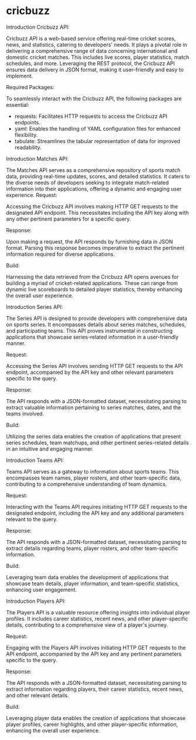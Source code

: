 # cricbuzz
Introduction Cricbuzz API:


Cricbuzz API is a web-based service offering real-time cricket scores, news, and statistics, catering to developers' needs. It plays a pivotal role in delivering a comprehensive range of data concerning international and domestic cricket matches. This includes live scores, player statistics, match schedules, and more. Leveraging the REST protocol, the Cricbuzz API ensures data delivery in JSON format, making it user-friendly and easy to implement.

Required Packages:

To seamlessly interact with the Cricbuzz API, the following packages are essential:

- requests: Facilitates HTTP requests to access the Cricbuzz API endpoints.
- yaml: Enables the handling of YAML configuration files for enhanced flexibility.
- tabulate: Streamlines the tabular representation of data for improved readability.

Introduction Matches API:

The Matches API serves as a comprehensive repository of sports match data, providing real-time updates, scores, and detailed statistics. It caters to the diverse needs of developers seeking to integrate match-related information into their applications, offering a dynamic and engaging user experience.
Request:

Accessing the Cricbuzz API involves making HTTP GET requests to the designated API endpoint. This necessitates including the API key along with any other pertinent parameters for a specific query.

Response:

Upon making a request, the API responds by furnishing data in JSON format. Parsing this response becomes imperative to extract the pertinent information required for diverse applications.

Build:

Harnessing the data retrieved from the Cricbuzz API opens avenues for building a myriad of cricket-related applications. These can range from dynamic live scoreboards to detailed player statistics, thereby enhancing the overall user experience.


Introduction Series API:


The Series API is designed to provide developers with comprehensive data on sports series. It encompasses details about series matches, schedules, and participating teams. This API proves instrumental in constructing applications that showcase series-related information in a user-friendly manner.

Request:

Accessing the Series API involves sending HTTP GET requests to the API endpoint, accompanied by the API key and other relevant parameters specific to the query.

Response:

The API responds with a JSON-formatted dataset, necessitating parsing to extract valuable information pertaining to series matches, dates, and the teams involved.

Build:

Utilizing the series data enables the creation of applications that present series schedules, team matchups, and other pertinent series-related details in an intuitive and engaging manner.


Introduction Teams API:


Teams API serves as a gateway to information about sports teams. This encompasses team names, player rosters, and other team-specific data, contributing to a comprehensive understanding of team dynamics.

Request:

Interacting with the Teams API requires initiating HTTP GET requests to the designated endpoint, including the API key and any additional parameters relevant to the query.

Response:

The API responds with a JSON-formatted dataset, necessitating parsing to extract details regarding teams, player rosters, and other team-specific information.

Build:

Leveraging team data enables the development of applications that showcase team details, player information, and team-specific statistics, enhancing user engagement.


Introduction Players API:


The Players API is a valuable resource offering insights into individual player profiles. It includes career statistics, recent news, and other player-specific details, contributing to a comprehensive view of a player's journey.

Request:

Engaging with the Players API involves initiating HTTP GET requests to the API endpoint, accompanied by the API key and any pertinent parameters specific to the query.

Response:

The API responds with a JSON-formatted dataset, necessitating parsing to extract information regarding players, their career statistics, recent news, and other relevant details.

Build:

Leveraging player data enables the creation of applications that showcase player profiles, career highlights, and other player-specific information, enhancing the overall user experience.
